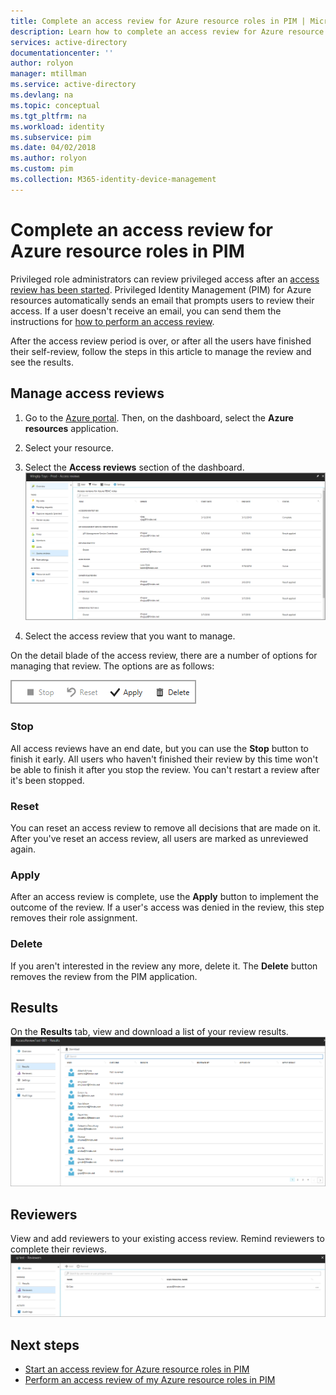 ```yaml
---
title: Complete an access review for Azure resource roles in PIM | Microsoft Docs
description: Learn how to complete an access review for Azure resource roles in Azure AD Privileged Identity Management (PIM).
services: active-directory
documentationcenter: ''
author: rolyon
manager: mtillman
ms.service: active-directory
ms.devlang: na
ms.topic: conceptual
ms.tgt_pltfrm: na
ms.workload: identity
ms.subservice: pim
ms.date: 04/02/2018
ms.author: rolyon
ms.custom: pim
ms.collection: M365-identity-device-management
---
```


# Complete an access review for Azure resource roles in PIM
Privileged role administrators can review privileged access after an [access review has been started](pim-resource-roles-start-access-review.md). Privileged Identity Management (PIM) for Azure resources automatically sends an email that prompts users to review their access. If a user doesn't receive an email, you can send them the instructions for [how to perform an access review](pim-resource-roles-perform-access-review.md).

After the access review period is over, or after all the users have finished their self-review, follow the steps in this article to manage the review and see the results.

## Manage access reviews
1. Go to the [Azure portal](https://portal.azure.com/). Then, on the dashboard, select the **Azure resources** application.

2. Select your resource.

3. Select the **Access reviews** section of the dashboard.
![Access reviews](media/azure-pim-resource-rbac/rbac-access-review-home-list.png)

4. Select the access review that you want to manage.

On the detail blade of the access review, there are a number of options for managing that review. The options are as follows:

![Options for managing a review](media/azure-pim-resource-rbac/rbac-access-review-menu.png)

### Stop
All access reviews have an end date, but you can use the **Stop** button to finish it early. All users who haven't finished their review by this time won't be able to finish it after you stop the review. You can't restart a review after it's been stopped.

### Reset
You can reset an access review to remove all decisions that are made on it. After you've reset an access review, all users are marked as unreviewed again. 

### Apply
After an access review is complete, use the **Apply** button to implement the outcome of the review. If a user's access was denied in the review, this step removes their role assignment.  

### Delete
If you aren't interested in the review any more, delete it. The **Delete** button removes the review from the PIM application.

## Results
On the **Results** tab, view and download a list of your review results. 
![Results tab](media/azure-pim-resource-rbac/rbac-access-review-results.png)

## Reviewers
View and add reviewers to your existing access review. Remind reviewers to complete their reviews.
![Add reviewers](media/azure-pim-resource-rbac/rbac-access-review-reviewers.png)

## Next steps

- [Start an access review for Azure resource roles in PIM](pim-resource-roles-start-access-review.md)
- [Perform an access review of my Azure resource roles in PIM](pim-resource-roles-perform-access-review.md)
